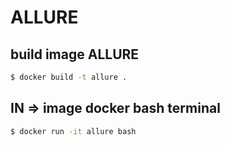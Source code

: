 # ALLURE

## build image ALLURE
```bash
$ docker build -t allure .
```

## IN => image docker bash terminal
```bash
$ docker run -it allure bash
```